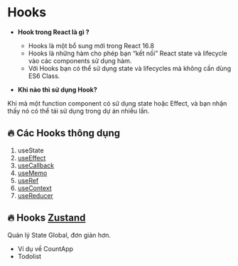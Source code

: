 # Hooks

- **Hook trong React là gì ?**

  - Hooks là một bổ sung mới trong React 16.8
  - Hooks là những hàm cho phép bạn “kết nối” React state và lifecycle vào các components sử dụng hàm.
  - Với Hooks bạn có thể sử dụng state và lifecycles mà không cần dùng ES6 Class.

- **Khi nào thì sử dụng Hook?**


Khi mà một function component có sử dụng state hoặc Effect, và bạn nhận thấy nó có thể tái sử dụng trong dự án nhiều lần.


## 🔥 Các Hooks thông dụng

1. useState
2. [useEffect](useEffect.md)
3. [useCallback](useCallback.md)
4. [useMemo](useMemo.md)
5. [useRef](useRef.md)
6. [useContext](useContext.md)
7. [useReducer](useReducer.md)


## 🔥 Hooks [Zustand](../Session-05-State/Manage-State/4.Zustand.md)

Quản lý State Global, đơn giản hơn.

- Ví dụ về CountApp 
- Todolist 